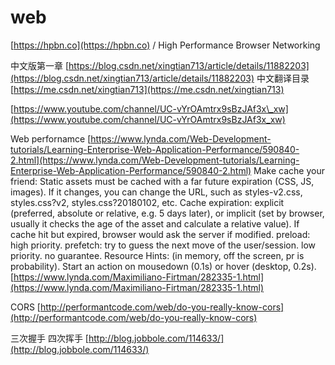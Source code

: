 # web

[https://hpbn.co](https://hpbn.co) / High Performance Browser Networking

中文版第一章 [https://blog.csdn.net/xingtian713/article/details/11882203](https://blog.csdn.net/xingtian713/article/details/11882203) 中文翻译目录 [https://me.csdn.net/xingtian713](https://me.csdn.net/xingtian713)

[https://www.youtube.com/channel/UC-vYrOAmtrx9sBzJAf3x\_xw](https://www.youtube.com/channel/UC-vYrOAmtrx9sBzJAf3x_xw)

Web perfornamce [https://www.lynda.com/Web-Development-tutorials/Learning-Enterprise-Web-Application-Performance/590840-2.html](https://www.lynda.com/Web-Development-tutorials/Learning-Enterprise-Web-Application-Performance/590840-2.html) Make cache your friend: Static assets must be cached with a far future expiration \(CSS, JS, images\). If it changes, you can change the URL, such as styles-v2.css, styles.css?v2, styles.css?20180102, etc. Cache expiration: explicit \(preferred, absolute or relative, e.g. 5 days later\), or implicit \(set by browser, usually it checks the age of the asset and calculate a relative value\). If cache hit but expired, browser would ask the server if modified. preload: high priority. prefetch: try to guess the next move of the user/session. low priority. no guarantee. Resource Hints:   \(in memory, off the screen, pr is probability\). Start an action on mousedown \(0.1s\) or hover \(desktop, 0.2s\). [https://www.lynda.com/Maximiliano-Firtman/282335-1.html](https://www.lynda.com/Maximiliano-Firtman/282335-1.html)

CORS [http://performantcode.com/web/do-you-really-know-cors](http://performantcode.com/web/do-you-really-know-cors)

三次握手 四次挥手 [http://blog.jobbole.com/114633/](http://blog.jobbole.com/114633/)





